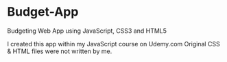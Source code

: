 # Budget-App
Budgeting Web App using JavaScript, CSS3 and HTML5



I created this app within my JavaScript course on Udemy.com
Original CSS & HTML files were not written by me.
